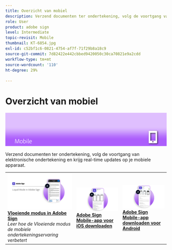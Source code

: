 ```yaml
---
title: Overzicht van mobiel
description: Verzend documenten ter ondertekening, volg de voortgang van elektronische ondertekening en krijg real-time updates op je mobiele apparaat
role: User
product: adobe sign
level: Intermediate
topic-revisit: Mobile
thumbnail: KT-6854.jpg
exl-id: c52bf1c6-0821-4754-af7f-71f29b8a18c9
source-git-commit: 7d82422e442cbbed9420050c30ca70821e9a2cdd
workflow-type: tm+mt
source-wordcount: '110'
ht-degree: 29%

---
```


# Overzicht van mobiel

![Mobiele afbeelding ondertekenen](../assets/Hero-Mobile.png)

Verzend documenten ter ondertekening, volg de voortgang van elektronische ondertekening en krijg real-time updates op je mobiele apparaat.

<table style="table-layout:fixed">
<tr>
  <td>
    <a href="liquidmode.md">
      <img alt="Vloeiende modus in Adobe Sign" src="assets/liquidmode.png" />
    </a>
    <div>
    <a href="liquidmode.md"><strong>Vloeiende modus in Adobe Sign</strong></a>
    </div>
    <em>Leer hoe de Vloeiende modus de mobiele ondertekeningservaring verbetert</em>
    <br>
  </td>
  <td>
    <a href="https://itunes.apple.com/nl/app/adobe-sign/id481082197?mt=8" target="_blank">
      <img alt="Downloaden voor iOS" src="assets/Mobile_iOS.png" />
    </a>
    <div>
    <a href="https://itunes.apple.com/us/app/adobe-sign/id481082197?mt=8" target="_blank"><strong>Adobe Sign Mobile-app voor iOS downloaden</strong></a>
    <br>
  </td>
  <td>
    <a href="https://play.google.com/store/apps/details?id=com.adobe.echosign&amp;hl=nl" target="_blank">
      <img alt="Downloaden voor Android" src="assets/Mobile_Android.png" />
    </a>
    <div>
    <a href="https://play.google.com/store/apps/details?id=com.adobe.echosign&amp;hl=en" target="_blank"><strong>Adobe Sign Mobile-app downloaden voor Android</strong></a>
    <br>
  </td>
</tr>
</table>
